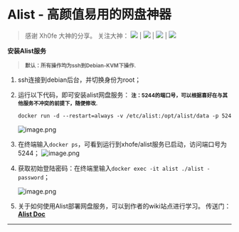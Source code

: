 # Alist - 高颜值易用的网盘神器

> 感谢 Xh0fe 大神的分享。
> 关注大神： [![](https://img.shields.io/badge/Xh0fe-Twitter-blue)](https://twitter.com/Xh0fe)  | [![](https://img.shields.io/badge/Xh0fe-Blog-red)](https://nn.ci/)  | [![](https://img.shields.io/badge/Xh0fe-Github-blue)](https://github.com/Xhofe) | [![](https://img.shields.io/badge/Alist-Dockerhub-blue)](https://registry.hub.docker.com/r/xhofe/alist/)



**安装Alist服务**

> <small><b>默认：所有操作均为ssh到Debian-KVM下操作</b></small>.

1. ssh连接到debian后台，并切换身份为root；

2. 运行以下代码，即可安装alist网盘服务：
   <small><b>注：5244的端口号，可以根据喜好在与其他服务不冲突的前提下，随便修改</b></small>.

   ```dockerfile
   docker run -d --restart=always -v /etc/alist:/opt/alist/data -p 5244:5244 --name="alist" xhofe/alist:latest
   ```

   ![image.png](https://s2.loli.net/2022/09/06/uBI3HUqk4lz2TyV.png)

3. 在终端输入`docker ps`，可看到运行到xhofe/alist服务已启动，访问端口号为5244；
   ![image.png](https://s2.loli.net/2022/09/06/fuESWlXHFGqVU91.png)

4. 获取初始登陆密码：在终端里输入`docker exec -it alist ./alist -password`；

   ![image.png](https://s2.loli.net/2022/09/06/gcfa7oW8Dq5vIlj.png)

5. 关于如何使用Alist部署网盘服务，可以到作者的wiki站点进行学习。
   传送门：**[Alist Doc](https://alist-doc.nn.ci/docs/intro)**

<hr>

